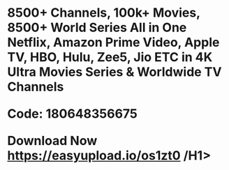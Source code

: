 <H1 Daily Update OTT CODE

8500+ Channels, 100k+ Movies, 8500+ World Series
All in One Netflix, Amazon Prime Video, Apple TV, HBO, Hulu, Zee5, Jio ETC 
in 4K Ultra Movies Series & Worldwide TV Channels

Code: 180648356675

Download Now https://easyupload.io/os1zt0
/H1>

